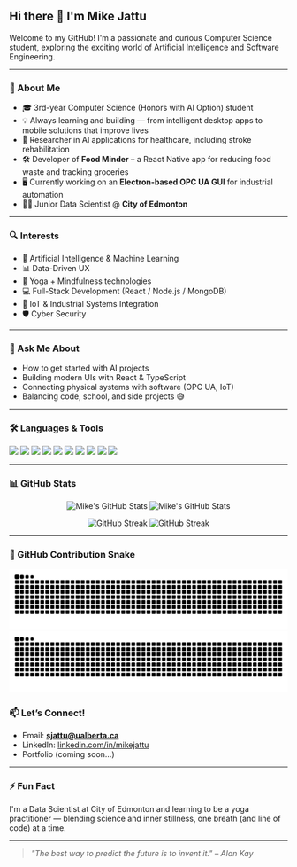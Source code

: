 ## Hi there 👋 I'm Mike Jattu

Welcome to my GitHub! I'm a passionate and curious Computer Science student, exploring the exciting world of Artificial Intelligence and Software Engineering.

---

### 🚀 About Me
- 🎓 3rd-year Computer Science (Honors with AI Option) student
- 💡 Always learning and building — from intelligent desktop apps to mobile solutions that improve lives
- 🧠 Researcher in AI applications for healthcare, including stroke rehabilitation
- 🛠️ Developer of **Food Minder** – a React Native app for reducing food waste and tracking groceries
- 🖥️ Currently working on an **Electron-based OPC UA GUI** for industrial automation
- 👨‍💻 Junior Data Scientist @ **City of Edmonton**


---

### 🔍 Interests
- 🤖 Artificial Intelligence & Machine Learning
- 📊 Data-Driven UX
- 🧘 Yoga + Mindfulness technologies
- 💻 Full-Stack Development (React / Node.js / MongoDB)
- 🔌 IoT & Industrial Systems Integration
- 🛡️ Cyber Security  

---

### 💬 Ask Me About
- How to get started with AI projects
- Building modern UIs with React & TypeScript
- Connecting physical systems with software (OPC UA, IoT)
- Balancing code, school, and side projects 😅

---

### 🛠️ Languages & Tools

<p>
  <img src="https://img.shields.io/badge/Python-3776AB?style=flat&logo=python&logoColor=white" />
  <img src="https://img.shields.io/badge/Java-007396?style=flat&logo=java&logoColor=white" />
  <img src="https://img.shields.io/badge/TypeScript-3178C6?style=flat&logo=typescript&logoColor=white" />
  <img src="https://img.shields.io/badge/JavaScript-F7DF1E?style=flat&logo=javascript&logoColor=black" />
  <img src="https://img.shields.io/badge/React-61DAFB?style=flat&logo=react&logoColor=black" />
  <img src="https://img.shields.io/badge/Node.js-339933?style=flat&logo=nodedotjs&logoColor=white" />
  <img src="https://img.shields.io/badge/MongoDB-47A248?style=flat&logo=mongodb&logoColor=white" />
  <img src="https://img.shields.io/badge/Electron-47848F?style=flat&logo=electron&logoColor=white" />
  <img src="https://img.shields.io/badge/Expo-000020?style=flat&logo=expo&logoColor=white" />
  <img src="https://img.shields.io/badge/Git-F05032?style=flat&logo=git&logoColor=white" />
</p>

---

### 📊 GitHub Stats

<p align="center">
  <img src="https://github-readme-stats.vercel.app/api?username=mikejattu&show_icons=true&theme=default" alt="Mike's GitHub Stats" height="160" #gh-light-mode-only />
  <img src="https://github-readme-stats.vercel.app/api?username=mikejattu&show_icons=true&theme=radical" alt="Mike's GitHub Stats" height="160" #gh-dark-mode-only />
</p>

<p align="center">
  <img src="https://github-readme-streak-stats.herokuapp.com/?user=mikejattu&theme=default" alt="GitHub Streak" height="160" #gh-light-mode-only />
  <img src="https://github-readme-streak-stats.herokuapp.com/?user=mikejattu&theme=radical" alt="GitHub Streak" height="160" #gh-dark-mode-only />
</p>


---

### 🐍 GitHub Contribution Snake

![Light Mode Snake](https://raw.githubusercontent.com/mikejattu/mikejattu/output/snake-light.svg#gh-light-mode-only)
![Dark Mode Snake](https://raw.githubusercontent.com/mikejattu/mikejattu/output/snake-dark.svg#gh-dark-mode-only)

### 📫 Let’s Connect!
- Email: **sjattu@ualberta.ca**
- LinkedIn: [linkedin.com/in/mikejattu](https://www.linkedin.com/in/mikejattu)
- Portfolio (coming soon...)

---

### ⚡ Fun Fact
I'm a Data Scientist at City of Edmonton and learning to be a yoga practitioner — blending science and inner stillness, one breath (and line of code) at a time.

---

> *"The best way to predict the future is to invent it." – Alan Kay*
